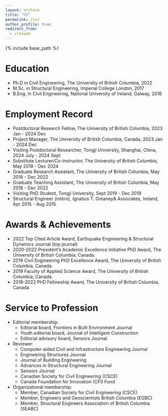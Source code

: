 ```yaml
---
layout: archive
title: "CV"
permalink: /cv/
author_profile: true
redirect_from:
  - /resume
---
```


{% include base_path %}

Education
======
* Ph.D in Civil Engineering, The University of British Columbia, 2022
* M.Sc. in Structural Engineering, Imperial College London, 2017
* B.Eng. in Civil Engineering, National University of Ireland, Galway, 2016

Employment Record
======
* Postdoctoral Research Fellow, The University of British Columbia, 2023 Jan - 2024 Dec
* Project Manager, The University of British Columbia, Canada, 2023 Jan - 2024 Dec
* Visiting Postdoctoral Researcher, Tongji University, Shanghai, China, 2024 July - 2024 Sept
* Substitute Lecturer/Co-instructor, The University of British Columbia, May 2018 - Dec 2024
* Graduate Research Assistant, The University of British Columbia, May 2018 - Dec 2022
* Graduate Teaching Assistant, The University of British Columbia, May 2018 - Dec 2022
* Visiting PhD Student, Tongji University, Sept 2019 - Dec 2019
* Structural Engineer (intern), Ignatius T. Greaney& Associates, Ireland, Apr 2015 - Aug 2015
  

Awards & Achievements
======
* 2022	Top Cited Article Award, Earthquake Engineering & Structural Dynamics Journal (top journal)
* 2020-2022   	President’s Academic Excellence Initiative PhD Award, The University of British Columbia, Canada.
* 2019	Civil Engineering PhD Excellence Award, The University of British Columbia, Canada.
* 2019	Faculty of Applied Science Award, The University of British Columbia, Canada.
* 2018-2022  	PhD Fellowship Award, The University of British Columbia, Canada

Service to Profession
======
* Editorial membership:
  * Editorial board, Frontiers in Built Environment Journal
  * Youth editorial board, Journal of Intelligent Construction
  * Editorial advisory board, Sensors Journal 
* Reviewer:
  * Computer-aided Civil and Infrastructure Engineering Journal
  * Engineering Structures Journal
  * Journal of Building Engineering
  * Advances in Structural Engineering Journal
  * Sensors Journal
  * Canadian Society for Civil Engineering (CSCE)
  * Canada Foundation for Innovation (CFI) Fund
* Organizational membership:
  * Member, Canadian Society for Civil Engineering (CSCE)
  * Member, Engineers and Geoscientists British Columbia (EGBC)
  * Member, Structural Engineers Association of British Columbia (SEABC)

